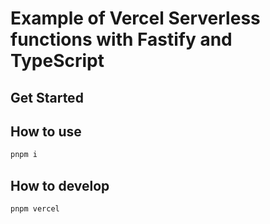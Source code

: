 # Example of Vercel Serverless functions with Fastify and TypeScript

## Get Started

## How to use

```bash
pnpm i
```

## How to develop

```bash
pnpm vercel
```
